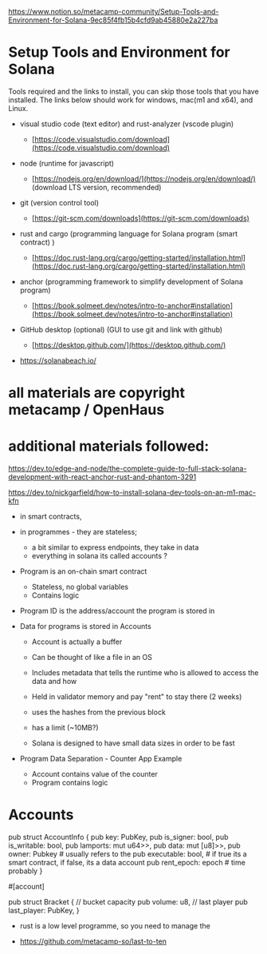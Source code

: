 https://www.notion.so/metacamp-community/Setup-Tools-and-Environment-for-Solana-9ec85f4fb15b4cfd9ab45880e2a227ba

# Setup Tools and Environment for Solana

Tools required and the links to install, you can skip those tools that you have installed. The links below should work for windows, mac(m1 and x64), and Linux.

- visual studio code (text editor) and rust-analyzer (vscode plugin)
  - [https://code.visualstudio.com/download](https://code.visualstudio.com/download)
- node (runtime for javascript)

  - [https://nodejs.org/en/download/](https://nodejs.org/en/download/) (download LTS version, recommended)

- git (version control tool)

  - [https://git-scm.com/downloads](https://git-scm.com/downloads)

- rust and cargo (programming language for Solana program (smart contract) )

  - [https://doc.rust-lang.org/cargo/getting-started/installation.html](https://doc.rust-lang.org/cargo/getting-started/installation.html)

- anchor (programming framework to simplify development of Solana program)

  - [https://book.solmeet.dev/notes/intro-to-anchor#installation](https://book.solmeet.dev/notes/intro-to-anchor#installation)

- GitHub desktop (optional) (GUI to use git and link with github)

  - [https://desktop.github.com/](https://desktop.github.com/)

- https://solanabeach.io/

# all materials are copyright metacamp / OpenHaus

# additional materials followed:

https://dev.to/edge-and-node/the-complete-guide-to-full-stack-solana-development-with-react-anchor-rust-and-phantom-3291

https://dev.to/nickgarfield/how-to-install-solana-dev-tools-on-an-m1-mac-kfn

- in smart contracts,

- in programmes - they are stateless;

  - a bit similar to express endpoints, they take in data
  - everything in solana its called accounts ?

- Program is an on-chain smart contract
  - Stateless, no global variables
  - Contains logic
- Program ID is the address/account the program is stored in
- Data for programs is stored in Accounts

  - Account is actually a buffer
  - Can be thought of like a file in an OS
  - Includes metadata that tells the runtime who is allowed to access the data and how
  - Held in validator memory and pay "rent" to stay there (2 weeks)

  - uses the hashes from the previous block
  - has a limit (~10MB?)
  - Solana is designed to have small data sizes in order to be fast

- Program Data Separation - Counter App Example
  - Account contains value of the counter
  - Program contains logic

# Accounts

pub struct AccountInfo {
pub key: PubKey,
pub is_signer: bool,
pub is_writable: bool,
pub lamports: mut u64>>,
pub data: mut [u8]>>,
pub owner: Pubkey # usually refers to the
pub executable: bool, # if true its a smart contract, if false, its a data account
pub rent_epoch: epoch # time probably
}

#[account]

pub struct Bracket {
// bucket capacity
pub volume: u8,
// last player
pub last_player: PubKey,
}

- rust is a low level programme, so you need to manage the

- https://github.com/metacamp-so/last-to-ten
